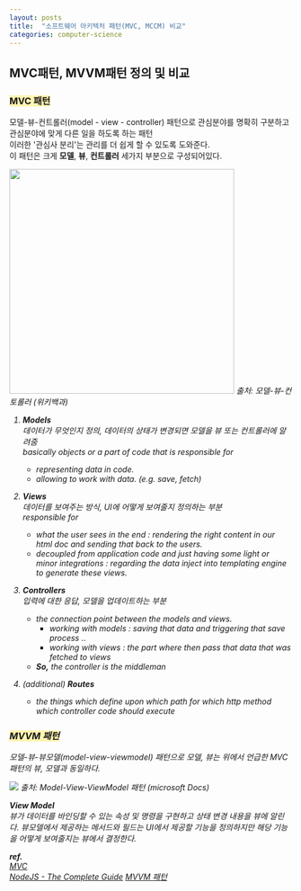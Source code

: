 ```yaml
---
layout: posts
title:  "소프트웨어 아키텍처 패턴(MVC, MCCM) 비교"
categories: computer-science
---
```


## MVC패턴, MVVM패턴 정의 및 비교

### <span style="background-color: #fff5b1">MVC 패턴</span>
모델-뷰-컨트롤러(model - view - controller) 패턴으로 관심분야를 명확히 구분하고 관심분야에 맞게 다른 일을 하도록 하는 패턴  
이러한 '관심사 분리'는 관리를 더 쉽게 할 수 있도록 도와준다.  
이 패턴은 크게 **모델**, **뷰**, **컨트롤러** 세가지 부분으로 구성되어있다.  

<p>
   <img src="https://user-images.githubusercontent.com/88446465/161510771-ae7b1cf2-62aa-44e6-b4b3-983edd4e2baa.png" width="400" height="400" />  
   <em>출처: 모델-뷰-컨토롤러 (위키백과)<em/>
</p>


1. **Models**  
데이터가 무엇인지 정의, 데이터의 상태가 변경되면 모델을 뷰 또는 컨트롤러에 알려줌  
basically objects or a part of code that is responsible for 
   - representing data in code.
   - allowing to work with data. (e.g. save, fetch)

2. **Views**  
데이터를 보여주는 방식, UI에 어떻게 보여줄지 정의하는 부분  
responsible for 
   - what the user sees in the end : rendering the right content in our html doc and sending that back to the users.
   - decoupled from application code and just having some light or minor integrations : regarding the data inject into templating engine to generate these views.

3. **Controllers**  
입력에 대한 응답, 모델을 업데이트하는 부분 
   - the connection point between the models and views.
      - working with models : saving that data and triggering that save process ..
      - working with views : the part where then pass that data that was fetched to views  
   - **So,** the controller is the middleman

4. (additional) **Routes**
   - the things which define upon which path for which http method which controller code should execute



### <span style="background-color: #fff5b1">MVVM 패턴</span>  
모델-뷰-뷰모델(model-view-viewmodel) 패턴으로 모델, 뷰는 위에서 언급한 MVC패턴의 뷰, 모델과 동일하다.
   
<p>
   <img src="https://user-images.githubusercontent.com/88446465/161512078-3a6af8da-1355-4c0c-bb12-7efe5a0b5321.png" />  
   <em>출처: Model-View-ViewModel 패턴 (microsoft Docs)<em/>
</p>

**View Model**  
뷰가 데이터를 바인딩할 수 있는 속성 및 명령을 구현하고 상태 변경 내용을 뷰에 알린다.
뷰모델에서 제공하는 메서드와 필드는 UI에서 제공할 기능을 정의하지만 해당 기능을 어떻게 보여줄지는 뷰에서 결정한다. 

**ref.**  
[MVC](https://developer.mozilla.org/ko/docs/Glossary/MVC)  
[NodeJS - The Complete Guide](https://www.udemy.com/course/nodejs-the-complete-guide/)
[MVVM 패턴](https://velog.io/@k7120792/Model-View-ViewModel-Pattern)



